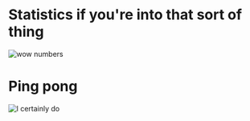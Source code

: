 # Statistics if you're into that sort of thing

![wow numbers](https://gitlang.mrmarble.dev/ONX0?format=svg&background=%23DDFFF7)



# Ping pong

![I certainly do](https://file.coffee/u/m4pA-65fg.jpeg)

